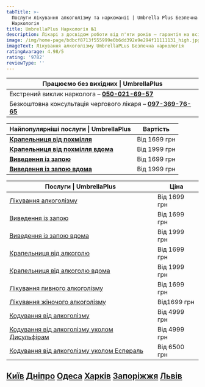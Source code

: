 ```yaml
---
tabTitle: >-
  Послуги лікування алкоголізму та наркоманії | Umbrella Plus Безпечна
  Наркологія
title: UmbrellaPlus Наркологія №1
description: Лікарі з досвідом роботи від п'яти років – гарантія на всі послуги!
image: /img/home-page/bdbcf8713f555999e0b6dd392e9e294f11111131_high.jpg
imageText: Лікування алкоголізму UmbrellaPLus Безпечна наркологія
ratingAvarage: 4.98/5
rating: '9782'
reviewType: ''
---
```


| Працюємо без вихідних \| UmbrellaPlus                                           |
| ------------------------------------------------------------------------------- |
| Екстрений виклик нарколога – **[050-021-69-57](tel:0500216957)**                |
| Безкоштовна консультація чергового лікаря – **[097-369-76-65](tel:0973697665)** |

| Найпопулярніші послуги \| UmbrellaPlus                                              | Вартість     |
| ----------------------------------------------------------------------------------- | ------------ |
| **[Крапельниця від похмілля](Kapelnica_ot_alkogola_UmbrellaPlus-ua)**               | Від 1699 грн |
| **[Крапельниця від похмілля вдома](Kapelnica_ot_alkogola_na_domy_umbrellaplus-ua)** | Від 1999 грн |
| **[Виведення із запою](Vivod-iz-zapoia-UmbrellaPlus-ua)**                           | Від 1699 грн |
| **[Виведення із запою вдома](Vivod-iz-zapoia-na-domy-UmbrellaPlus-ua)**             | Від 1999 грн |

| Послуги \| UmbrellaPlus                                                                           | Ціна         |
| ------------------------------------------------------------------------------------------------- | ------------ |
| [Лікування алкоголізму](lechenie-alkogolizma-ua)                                                  | Від 1699 грн |
| [Виведення із запою](Vivod-iz-zapoia-UmbrellaPlus-ua)                                             | Від 1699 грн |
| [Виведення із запою вдома](Vivod-iz-zapoia-na-domy-UmbrellaPlus-ua)                               | Від 1999 грн |
| [Крапельниця від алкоголю](Kapelnica_ot_alkogola_UmbrellaPlus-ua)                                 | Від 1699 грн |
| [Крапельниця від алкоголю вдома](Kapelnica_ot_alkogola_na_domy_umbrellaplus-ua)                   | Від 1999 грн |
| [Лікування пивного алкоголізму](lechenie-pivnogo-alkogolizma-umbrellaplus-ua)                     | Від 1699 грн |
| [Лікування жіночого алкоголізму](lechenie-jenskogo-alkogolizma-umbrellaplus-ua)                   | Від1699 грн  |
| [Кодування від алкоголізму](kodirovka-ot-alkogolia-umbrellaplus-ua)                               | Від 4999 грн |
| [Кодування від алкоголізму уколом Дисульфірам](kodirovka-ot-alkogolia-disulfiram-umbrellaplus-ua) | Від 4999 грн |
| [Кодування від алкоголізму уколом Еспераль](kodirovka-ot-alkogolizma-espiarl-umbrellaplus-ua)     | Від 6500 грн |

## **[Київ](https://umbrella-plus.com.ua/uk/kiev/) [Дніпро](https://umbrella-plus.com.ua/uk/dnepr/) [Одеса](https://umbrella-plus.com.ua/uk/lechenie-alc/) [Харків](https://umbrella-plus.com.ua/uk/kharkiv/) [Запоріжжя](https://umbrella-plus.com.ua/uk/zaporozie/) [Львів](https://umbrella-plus.com.ua/uk/lviv/)**
